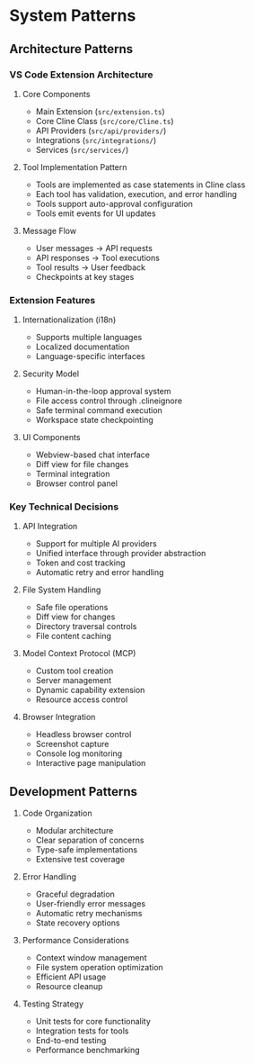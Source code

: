 # System Patterns

## Architecture Patterns

### VS Code Extension Architecture
1. Core Components
   - Main Extension (`src/extension.ts`)
   - Core Cline Class (`src/core/Cline.ts`)
   - API Providers (`src/api/providers/`)
   - Integrations (`src/integrations/`)
   - Services (`src/services/`)

2. Tool Implementation Pattern
   - Tools are implemented as case statements in Cline class
   - Each tool has validation, execution, and error handling
   - Tools support auto-approval configuration
   - Tools emit events for UI updates

3. Message Flow
   - User messages → API requests
   - API responses → Tool executions
   - Tool results → User feedback
   - Checkpoints at key stages

### Extension Features

1. Internationalization (i18n)
   - Supports multiple languages
   - Localized documentation
   - Language-specific interfaces

2. Security Model
   - Human-in-the-loop approval system
   - File access control through .clineignore
   - Safe terminal command execution
   - Workspace state checkpointing

3. UI Components
   - Webview-based chat interface
   - Diff view for file changes
   - Terminal integration
   - Browser control panel

### Key Technical Decisions

1. API Integration
   - Support for multiple AI providers
   - Unified interface through provider abstraction
   - Token and cost tracking
   - Automatic retry and error handling

2. File System Handling
   - Safe file operations
   - Diff view for changes
   - Directory traversal controls
   - File content caching

3. Model Context Protocol (MCP)
   - Custom tool creation
   - Server management
   - Dynamic capability extension
   - Resource access control

4. Browser Integration
   - Headless browser control
   - Screenshot capture
   - Console log monitoring
   - Interactive page manipulation

## Development Patterns

1. Code Organization
   - Modular architecture
   - Clear separation of concerns
   - Type-safe implementations
   - Extensive test coverage

2. Error Handling
   - Graceful degradation
   - User-friendly error messages
   - Automatic retry mechanisms
   - State recovery options

3. Performance Considerations
   - Context window management
   - File system operation optimization
   - Efficient API usage
   - Resource cleanup

4. Testing Strategy
   - Unit tests for core functionality
   - Integration tests for tools
   - End-to-end testing
   - Performance benchmarking
